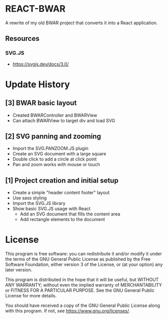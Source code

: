 # REACT-BWAR 

A rewrite of my old BWAR project that converts it into a React application.

## Resources

### SVG.JS 
* https://svgjs.dev/docs/3.0/


# Update History

## [3] BWAR basic layout
* Created BWARController and BWARView
* Can attach BWARView to target div and load SVG

## [2] SVG panning and zooming
* Import the SVG.PANZOOM.JS plugin
* Create an SVG document with a large square
* Double click to add a circle at click point
* Pan and zoom works with mouse or touch 

## [1] Project creation and initial setup
* Create a simple "header content footer" layout
* Use sass styling
* Import the SVG.JS library
* Show basic SVG.JS usage with React
    * Add an SVG document that fills the content area
    * Add rectangle elements to the document


# License

This program is free software: you can redistribute it and/or modify it under the terms of the GNU General Public License as published by the Free Software Foundation, either version 3 of the License, or (at your option) any later version.

This program is distributed in the hope that it will be useful, but WITHOUT ANY WARRANTY; without even the implied warranty of MERCHANTABILITY or FITNESS FOR A PARTICULAR PURPOSE. See the GNU General Public License for more details.

You should have received a copy of the GNU General Public License along with this program. If not, see https://www.gnu.org/licenses/.
